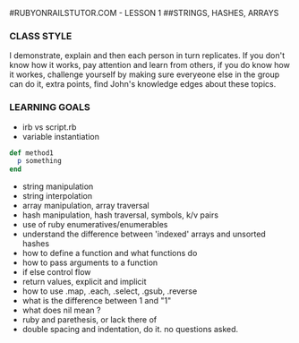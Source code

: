 #RUBYONRAILSTUTOR.COM - LESSON 1
##STRINGS, HASHES, ARRAYS

### CLASS STYLE
I demonstrate, explain and then each person in turn replicates.  If you don't know how it works, pay attention and learn from others, if you do know how it workes, challenge yourself by making sure everyeone else in the group can do it, extra points, find John's knowledge edges about these topics.  



### LEARNING GOALS
  - irb vs script.rb
  - variable instantiation

```ruby
def method1
  p something
end
```

  - string manipulation  
  - string interpolation
  - array manipulation, array traversal
  - hash manipulation, hash traversal, symbols, k/v pairs
  - use of ruby enumeratives/enumerables
  - understand the difference between 'indexed' arrays and unsorted hashes
  - how to define a function and what functions do
  - how to pass arguments to a function
  - if else control flow
  - return values, explicit and implicit
  - how to use .map, .each, .select, .gsub, .reverse
  - what is the difference between 1 and "1"
  - what does nil mean ?
  - ruby and parethesis, or lack there of
  - double spacing and indentation, do it. no questions asked.

